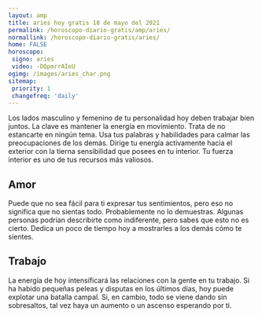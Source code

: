 ```yaml
---
layout: amp
title: aries hoy gratis 18 de mayo del 2021 
permalink: /horoscopo-diario-gratis/amp/aries/
normallink: /horoscopo-diario-gratis/aries/
home: FALSE
horoscopo:
 signo: aries
 video: -DQpmrrAIeU
ogimg: /images/aries_char.png
sitemap:
 priority: 1
 changefreq: 'daily'
---
```



Los lados masculino y femenino de tu personalidad hoy deben trabajar bien juntos. La clave es mantener la energía en movimiento. Trata de no estancarte en ningún tema. Usa tus palabras y habilidades para calmar las preocupaciones de los demás. Dirige tu energía activamente hacia el exterior con la tierna sensibilidad que posees en tu interior. Tu fuerza interior es uno de tus recursos más valiosos.

## Amor

Puede que no sea fácil para ti expresar tus sentimientos, pero eso no significa que no sientas todo. Probablemente no lo demuestras. Algunas personas podrían describirte como indiferente, pero sabes que esto no es cierto. Dedica un poco de tiempo hoy a mostrarles a los demás cómo te sientes.

## Trabajo

La energía de hoy intensificará las relaciones con la gente en tu trabajo. Si ha habido pequeñas peleas y disputas en los últimos días, hoy puede explotar una batalla campal. Si, en cambio, todo se viene dando sin sobresaltos, tal vez haya un aumento o un ascenso esperando por ti.